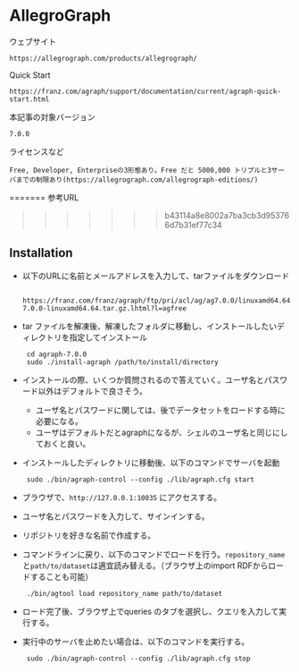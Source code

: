 # AllegroGraph

ウェブサイト

    https://allegrograph.com/products/allegrograph/

Quick Start

    https://franz.com/agraph/support/documentation/current/agraph-quick-start.html
    
本記事の対象バージョン
    
    7.0.0

ライセンスなど

    Free, Developer, Enterpriseの3形態あり。Free だと 5000,000 トリプルと3サーバまでの制限あり(https://allegrograph.com/allegrograph-editions/)
      
=======
参考URL
>>>>>>> b43114a8e8002a7ba3cb3d953766d7b31ef77c34
      
## Installation

 * 以下のURLに名前とメールアドレスを入力して、tarファイルをダウンロード

        https://franz.com/franz/agraph/ftp/pri/acl/ag/ag7.0.0/linuxamd64.64/agraph-7.0.0-linuxamd64.64.tar.gz.lhtml?l=agfree

 * tar ファイルを解凍後、解凍したフォルダに移動し、インストールしたいディレクトリを指定してインストール

 
        cd agraph-7.0.0
        sudo ./install-agraph /path/to/install/directory
 * インストールの際、いくつか質問されるので答えていく。ユーザ名とパスワード以外はデフォルトで良さそう。
   * ユーザ名とパスワードに関しては、後でデータセットをロードする時に必要になる。
   * ユーザはデフォルトだとagraphになるが、シェルのユーザ名と同じにしておくと良い。
 * インストールしたディレクトリに移動後、以下のコマンドでサーバを起動
     
        sudo ./bin/agraph-control --config ./lib/agraph.cfg start
 * ブラウザで、`http://127.0.0.1:10035` にアクセスする。
 * ユーザ名とパスワードを入力して、サインインする。
 * リポジトリを好きな名前で作成する。
 * コマンドラインに戻り、以下のコマンドでロードを行う。`repository_name`と`path/to/dataset`は適宜読み替える。（ブラウザ上のimport RDFからロードすることも可能）
        
        ./bin/agtool load repository_name path/to/dataset
 * ロード完了後、ブラウザ上でqueries のタブを選択し、クエリを入力して実行する。
 * 実行中のサーバを止めたい場合は、以下のコマンドを実行する。
         
        sudo ./bin/agraph-control --config ./lib/agraph.cfg stop
